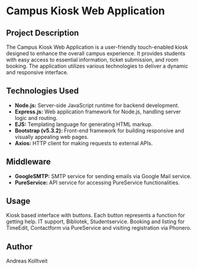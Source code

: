 # Campus Kiosk Web Application

## Project Description

The Campus Kiosk Web Application is a user-friendly touch-enabled kiosk designed to enhance the overall campus experience. It provides students with easy access to essential information, ticket submission, and room booking. The application utilizes various technologies to deliver a dynamic and responsive interface.

## Technologies Used

- **Node.js:** Server-side JavaScript runtime for backend development.
- **Express.js:** Web application framework for Node.js, handling server logic and routing.
- **EJS:** Templating language for generating HTML markup.
- **Bootstrap (v5.3.2):** Front-end framework for building responsive and visually appealing web pages.
- **Axios:** HTTP client for making requests to external APIs.

## Middleware
- **GoogleSMTP:** SMTP service for sending emails via Google Mail service.
- **PureService:** API service for accessing PureService functionalities.
    
## Usage

Kiosk based interface with buttons. Each button represents a function for getting help. IT support, Bibliotek, Studentservice. Booking and listing for TimeEdit, Contactform via PureService and visiting registration via Phonero.

## Author

Andreas Kolltveit